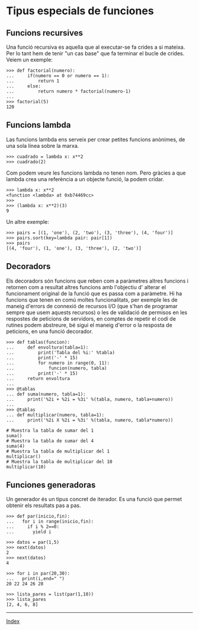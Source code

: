 # Tipus especials de funciones

## Funcions recursives

Una funció recursiva es aquella que al executar-se fa crides a si mateixa. Per lo tant hem de tenir "un cas base" que fa terminar el bucle de crides. Veiem un exemple:

	>>> def factorial(numero):
	...     if(numero == 0 or numero == 1):
	...         return 1
	...     else:
	...         return numero * factorial(numero-1)
	... 
	>>> factorial(5)
	120

## Funcions lambda

Las funcions lambda ens serveix per crear petites funcions anònimes, de una sola línea sobre la marxa.

	>>> cuadrado = lambda x: x**2
	>>> cuadrado(2)

Com podem veure les funcions lambda no tenen nom. Pero gràcies a que lambda crea una referència a un objecte funció, la podem cridar.

	>>> lambda x: x**2
	<function <lambda> at 0xb74469cc>
	>>>
	>>> (lambda x: x**2)(3)
	9

Un altre exemple:

	>>> pairs = [(1, 'one'), (2, 'two'), (3, 'three'), (4, 'four')]
	>>> pairs.sort(key=lambda pair: pair[1])
	>>> pairs
	[(4, 'four'), (1, 'one'), (3, 'three'), (2, 'two')]

## Decoradors

Els decoradors són funcions que reben com a paràmetres altres funcions i retornen com a resultat altres funcions amb l'objectiu d' alterar el funcionament original de la funció que es passa com a paràmetre. Hi ha funcions que tenen en comú moltes funcionalitats, per exemple les de maneig d'errors de connexió de recursos I/O (que s'han de programar sempre que usem aquests recursos) o les de validació de permisos en les respostes de peticions de servidors, en comptes de repetir el codi de rutines podem abstreure, bé sigui el maneig d'error o la resposta de peticions,  en una funció decorador.

	>>> def tablas(funcion):
	...     def envoltura(tabla=1):
	...         print('Tabla del %i:' %tabla)
	...         print('-' * 15)
	...         for numero in range(0, 11):            
	...             funcion(numero, tabla)
	...         print('-' * 15)
	...     return envoltura
	... 
	>>> @tablas
	... def suma(numero, tabla=1):
	...     print('%2i + %2i = %3i' %(tabla, numero, tabla+numero))
	... 
	>>> @tablas
	... def multiplicar(numero, tabla=1):
	...     print('%2i X %2i = %3i' %(tabla, numero, tabla*numero))

	# Muestra la tabla de sumar del 1
	suma()	
	# Muestra la tabla de sumar del 4 
	suma(4)	
	# Muestra la tabla de multiplicar del 1
	multiplicar()	
	# Muestra la tabla de multiplicar del 10
	multiplicar(10)  

## Funciones generadoras

Un generador és un tipus concret de iterador. Es una funció que permet obtenir els resultats pas a pas.

	>>> def par(inicio,fin):
	...   for i in range(inicio,fin):
	...     if i % 2==0:
	...       yield i

	>>> datos = par(1,5)
	>>> next(datos)
	2
	>>> next(datos)
	4

	>>> for i in par(20,30):
	...   print(i,end=" ")
	20 22 24 26 28

	>>> lista_pares = list(par(1,10))
	>>> lista_pares
	[2, 4, 6, 8]


***
[Index](../../../README.md)

